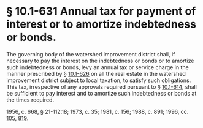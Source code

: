 # § 10.1-631 Annual tax for payment of interest or to amortize indebtedness or bonds.

<p>The governing body of the watershed improvement district shall, if necessary to pay the interest on the indebtedness or bonds or to amortize such indebtedness or bonds, levy an annual tax or service charge in the manner prescribed by § <a href='http://law.lis.virginia.gov/vacode/10.1-626/'>10.1-626</a> on all the real estate in the watershed improvement district subject to local taxation, to satisfy such obligations. This tax, irrespective of any approvals required pursuant to § <a href='http://law.lis.virginia.gov/vacode/10.1-614/'>10.1-614</a>, shall be sufficient to pay interest and to amortize such indebtedness or bonds at the times required.</p><p>1956, c. 668, § 21-112.18; 1973, c. 35; 1981, c. 156; 1988, c. 891; 1996, cc. <a href='http://lis.virginia.gov/cgi-bin/legp604.exe?961+ful+CHAP0105'>105</a>, <a href='http://lis.virginia.gov/cgi-bin/legp604.exe?961+ful+CHAP0819'>819</a>.</p>